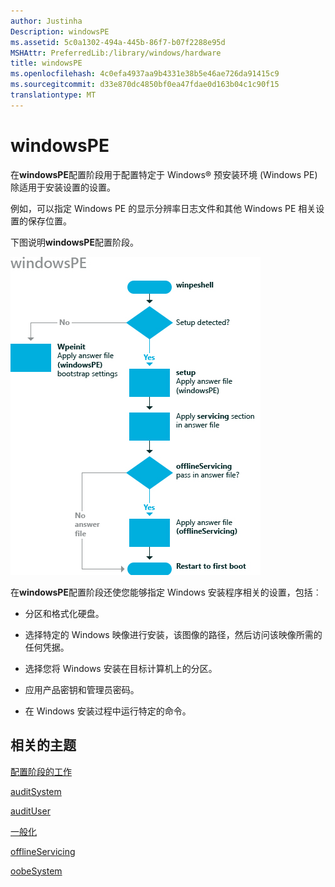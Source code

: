 ```yaml
---
author: Justinha
Description: windowsPE
ms.assetid: 5c0a1302-494a-445b-86f7-b07f2288e95d
MSHAttr: PreferredLib:/library/windows/hardware
title: windowsPE
ms.openlocfilehash: 4c0efa4937aa9b4331e38b5e46ae726da91415c9
ms.sourcegitcommit: d33e870dc4850bf0ea47fdae0d163b04c1c90f15
translationtype: MT
---
```

# <a name="windowspe"></a>windowsPE


在**windowsPE**配置阶段用于配置特定于 Windows® 预安装环境 (Windows PE) 除适用于安装设置的设置。

例如，可以指定 Windows PE 的显示分辨率日志文件和其他 Windows PE 相关设置的保存位置。

下图说明**windowsPE**配置阶段。

![windowspe 配置阶段](images/dep-win8-l-winpeconfigpass.jpg)

在**windowsPE**配置阶段还使您能够指定 Windows 安装程序相关的设置，包括︰

-   分区和格式化硬盘。

-   选择特定的 Windows 映像进行安装，该图像的路径，然后访问该映像所需的任何凭据。

-   选择您将 Windows 安装在目标计算机上的分区。

-   应用产品密钥和管理员密码。

-   在 Windows 安装过程中运行特定的命令。

## <a name="span-idrelatedtopicsspanrelated-topics"></a><span id="related_topics"></span>相关的主题


[配置阶段的工作](how-configuration-passes-work.md)

[auditSystem](auditsystem.md)

[auditUser](audituser.md)

[一般化](generalize.md)

[offlineServicing](offlineservicing.md)

[oobeSystem](oobesystem.md)

 

 






